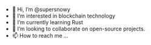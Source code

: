 - 👋 Hi, I’m @supersnowy
- 👀 I’m interested in blockchain technology
- 🌱 I’m currently learning Rust
- 💞️ I’m looking to collaborate on open-source projects.
- 📫 How to reach me ...

<!---
supersnowy/supersnowy is a ✨ special ✨ repository because its `README.md` (this file) appears on your GitHub profile.
You can click the Preview link to take a look at your changes.
--->
